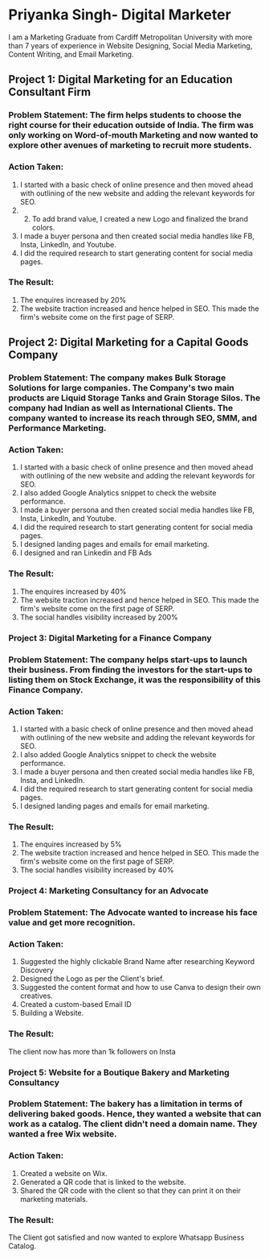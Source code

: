 # Priyanka Singh- Digital Marketer
I am a Marketing Graduate from Cardiff Metropolitan University with more than 7 years of experience
in Website Designing, Social Media Marketing, Content Writing,
and Email Marketing.



## Project 1: Digital Marketing for an Education Consultant Firm  

### Problem Statement: The firm helps students to choose the right course for their education outside of India. The firm was only working on Word-of-mouth Marketing and now wanted to explore other avenues of marketing to recruit more students.

### Action Taken: 
1. I started with a basic check of online presence and then moved ahead with outlining of the new website and adding the relevant keywords for SEO.
2. 2. To add brand value, I created a new Logo and finalized the brand colors.
3. I made a buyer persona and then created social media handles like FB, Insta, LinkedIn, and Youtube.
4. I did the required research to start generating content for social media pages.

### The Result:
1. The enquires increased by 20%
2. The website traction increased and hence helped in SEO. This made the firm's website come on the first page of SERP.

## Project 2: Digital Marketing for a Capital Goods Company

### Problem Statement: The company makes Bulk Storage Solutions for large companies. The Company's two main products are Liquid Storage Tanks and Grain Storage Silos. The company had Indian as well as International Clients. The company wanted to increase its reach through SEO, SMM, and Performance Marketing.

### Action Taken: 
1. I started with a basic check of online presence and then moved ahead with outlining of the new website and adding the relevant keywords for SEO.
2. I also added Google Analytics snippet to check the website performance.
3. I made a buyer persona and then created social media handles like FB, Insta, LinkedIn, and Youtube.
4. I did the required research to start generating content for social media pages.
5. I designed landing pages and emails for email marketing.
6. I designed and ran Linkedin and FB Ads

### The Result:
1. The enquires increased by 40%
2. The website traction increased and hence helped in SEO. This made the firm's website come on the first page of SERP.
3. The social handles visibility increased by 200%

### Project 3: Digital Marketing for a Finance Company

### Problem Statement: The company helps start-ups to launch their business. From finding the investors for the start-ups to listing them on Stock Exchange, it was the responsibility of this Finance Company. 

### Action Taken: 
1. I started with a basic check of online presence and then moved ahead with outlining of the new website and adding the relevant keywords for SEO.
2. I also added Google Analytics snippet to check the website performance.
3. I made a buyer persona and then created social media handles like FB, Insta, and LinkedIn.
4. I did the required research to start generating content for social media pages.
5. I designed landing pages and emails for email marketing.

### The Result:
1. The enquires increased by 5%
2. The website traction increased and hence helped in SEO. This made the firm's website come on the first page of SERP.
3. The social handles visibility increased by 40%

### Project 4: Marketing Consultancy for an Advocate

### Problem Statement: The Advocate wanted to increase his face value and get more recognition. 

### Action Taken:
1. Suggested the highly clickable Brand Name after researching Keyword Discovery
2. Designed the Logo as per the Client's brief.
3. Suggested the content format and how to use Canva to design their own creatives.
4. Created a custom-based Email ID
5. Building a Website.

### The Result: 
The client now has more than 1k followers on Insta
  
### Project 5: Website for a Boutique Bakery and Marketing Consultancy

### Problem Statement: The bakery has a limitation in terms of delivering baked goods. Hence, they wanted a website that can work as a catalog. The client didn't need a domain name. They wanted a free Wix website.

### Action Taken: 
1. Created a website on Wix.
2. Generated a QR code that is linked to the website.
3. Shared the QR code with the client so that they can print it on their marketing materials.

### The Result:
The Client got satisfied and now wanted to explore Whatsapp Business Catalog.

